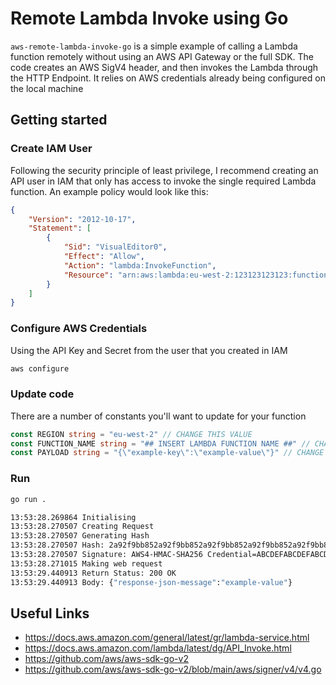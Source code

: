# Remote Lambda Invoke using Go

`aws-remote-lambda-invoke-go` is a simple example of calling a Lambda function remotely without using an AWS API Gateway or the full SDK. The code creates an AWS SigV4 header, and then invokes the Lambda through the HTTP Endpoint. It relies on AWS credentials already being configured on the local machine

## Getting started

### Create IAM User

Following the security principle of least privilege, I recommend creating an API user in IAM that only has access to invoke the single required Lambda function. An example policy would look like this:

```json
{
    "Version": "2012-10-17",
    "Statement": [
        {
            "Sid": "VisualEditor0",
            "Effect": "Allow",
            "Action": "lambda:InvokeFunction",
            "Resource": "arn:aws:lambda:eu-west-2:123123123123:function:my-function-name"
        }
    ]
}
```

### Configure AWS Credentials

Using the API Key and Secret from the user that you created in IAM

```sh
aws configure
```

### Update code

There are a number of constants you'll want to update for your function

```go
const REGION string = "eu-west-2" // CHANGE THIS VALUE
const FUNCTION_NAME string = "## INSERT LAMBDA FUNCTION NAME ##" // CHANGE THIS VALUE
const PAYLOAD string = "{\"example-key\":\"example-value\"}" // CHANGE THIS VALUE
```

### Run

```sh
go run .
```

```sh
13:53:28.269864 Initialising
13:53:28.270507 Creating Request
13:53:28.270507 Generating Hash
13:53:28.270507 Hash: 2a92f9bb852a92f9bb852a92f9bb852a92f9bb852a92f9bb852a92f9bb852a92
13:53:28.270507 Signature: AWS4-HMAC-SHA256 Credential=ABCDEFABCDEFABCDEFABC/20220227/eu-west-2/lambda/aws4_request, SignedHeaders=content-length;host;x-amz-date, Signature=2a92f9bb852a92f9bb852a92f9bb852a92f9bb852a92f9bb8a92f9bb852a2323
13:53:28.271015 Making web request
13:53:29.440913 Return Status: 200 OK
13:53:29.440913 Body: {"response-json-message":"example-value"}
```

## Useful Links

- <https://docs.aws.amazon.com/general/latest/gr/lambda-service.html>
- <https://docs.aws.amazon.com/lambda/latest/dg/API_Invoke.html>
- <https://github.com/aws/aws-sdk-go-v2>
- <https://github.com/aws/aws-sdk-go-v2/blob/main/aws/signer/v4/v4.go>
